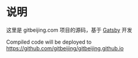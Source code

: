 # 说明

这里是 gitbeijing.com 项目的源码，基于 [Gatsby](https://www.gatsbyjs.org/) 开发

Compiled code will be deployed to https://github.com/gitbeijing/gitbeijing.github.io
